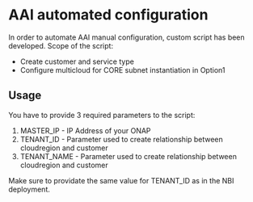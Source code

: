 # AAI automated configuration

In order to automate AAI manual configuration, custom script has been developed. Scope of the script:
 * Create customer and service type
 * Configure multicloud for CORE subnet instantiation in Option1

## Usage

You have to provide 3 required parameters to the script:

 1. MASTER_IP - IP Address of your ONAP
 2. TENANT_ID - Parameter used to create relationship between cloudregion and customer
 3. TENANT_NAME - Parameter used to create relationship between cloudregion and customer
 
Make sure to providate the same value for TENANT_ID as in the NBI deployment.